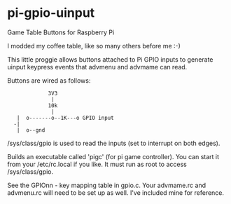 pi-gpio-uinput
==============

Game Table Buttons for Raspberry Pi

I modded my coffee table, like so many others before me :-)

This little proggie allows buttons attached to Pi GPIO inputs to
generate uinput keypress events that advmenu and advmame can read.

Buttons are wired as follows:

```
             3V3
              |
             10k
              |
   |  o-------o--1K---o GPIO input
  -|             
   |  o--gnd
```

/sys/class/gpio is used to read the inputs (set to interrupt on both edges).

Builds an executable called 'pigc' (for pi game controller).
You can start it from your /etc/rc.local if you like.  It must run as root
to access /sys/class/gpio.

See the GPIOnn - key mapping table in gpio.c.
Your advmame.rc and advmenu.rc will need to be set up as well.
I've included mine for reference.
